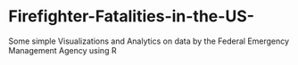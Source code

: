 # Firefighter-Fatalities-in-the-US-
Some simple Visualizations and Analytics on data by the Federal Emergency Management Agency using R
